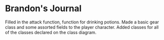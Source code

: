 # Brandon's Journal

Filled in the attack function, function for drinking potions. Made a basic gear class and some assorted fields to the player character. Added classes for all of the classes declared on the class diagram.

